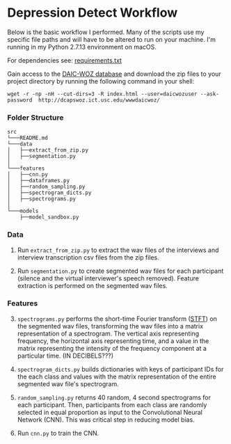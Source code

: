 # Depression Detect Workflow
Below is the basic workflow I performed. Many of the scripts use my specific file paths and will have to be altered to run on your machine. I'm running in my Python 2.7.13 environment on macOS.

For dependencies see: [requirements.txt](https://github.com/kykiefer/depression-detect/blob/master/requirements.txt)

Gain access to the [DAIC-WOZ database](http://dcapswoz.ict.usc.edu/) and download the zip files to your project directory by running the following command in your shell:

```shell
wget -r -np -nH --cut-dirs=3 -R index.html --user=daicwozuser --ask-password  http://dcapswoz.ict.usc.edu/wwwdaicwoz/
```

### Folder Structure
```
src
└───README.md   
└───data
│   ├──extract_from_zip.py
│   ├──segmentation.py
│
└───features
│   ├──cnn.py
│   ├──dataframes.py
│   ├──random_sampling.py
│   ├──spectrogram_dicts.py
│   ├──spectrograms.py
│
└───models
    ├──model_sandbox.py
```

### Data
1. Run `extract_from_zip.py` to extract the wav files of the interviews and interview transcription csv files from the zip files.

2. Run `segmentation.py` to create segmented wav files for each participant (silence and the virtual interviewer's speech removed). Feature extraction is performed on the segmented wav files.

### Features
3. `spectrograms.py` performs the short-time Fourier transform ([STFT](https://en.wikipedia.org/wiki/Short-time_Fourier_transform)) on the segmented wav files, transforming the wav files into a matrix representation of a spectrogram. The vertical axis representing frequency, the horizontal axis representing time, and a value in the matrix representing the intensity of the frequency component at a particular time. (IN DECIBELS???)

4. `spectrogram_dicts.py` builds dictionaries with keys of participant IDs for the each class and values with the matrix representation of the entire segmented wav file's spectrogram.

5. `random_sampling.py` returns 40 random, 4 second spectrograms for each participant. Then, participants from each class are randomly selected in equal proportion as input to the Convolutional Neural Network (CNN). This was critical step in reducing model bias.

6. Run `cnn.py` to train the CNN.
